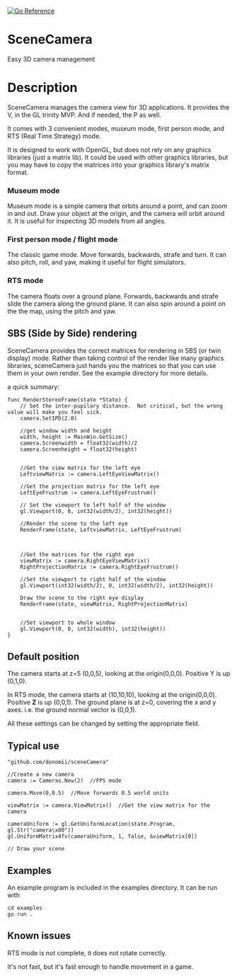 [![Go Reference](https://pkg.go.dev/badge/github.com/donomii/sceneCamera.svg)](https://pkg.go.dev/github.com/donomii/sceneCamera)

SceneCamera
===========

Easy 3D camera management

Description
===========

SceneCamera manages the camera view for 3D applications.  It provides the V, in the GL trinity MVP.  And if needed, the P as well.

It comes with 3 convenient modes, museum mode, first person mode, and RTS (Real Time Strategy) mode.

It is designed to work with OpenGL, but does not rely on any graphics libraries (just a matrix lib).  It could be used with other graphics libraries, but you may have to copy the matrices into your graphics library's matrix format.

### Museum mode
Museum mode is a simple camera that orbits around a point, and can zoom in and out.  Draw your object at the origin, and the camera will orbit around it.  It is useful for inspecting 3D models from all angles.

### First person mode / flight mode

The classic game mode.  Move forwards, backwards, strafe and turn.  It can also pitch, roll, and yaw, making it useful for flight simulators.

### RTS mode

The camera floats over a ground plane.  Forwards, backwards and strafe slide the camera along the ground plane.  It can also spin around a point on the the map, using the pitch and yaw.

## SBS (Side by Side) rendering

SceneCamera provides the correct matrices for rendering in SBS (or twin display) mode.  Rather than taking control of the render like many graphics libraries, sceneCamera just hands you the matrices so that you can use them in your own render.  See the example directory for more details.

a quick summary:
```
func RenderStereoFrame(state *State) {
    // Set the inter-pupilary distance.  Not critical, but the wrong value will make you feel sick.
	camera.SetIPD(2.0)

	//get window width and height
	width, height := MainWin.GetSize()
	camera.Screenwidth = float32(width)/2
	camera.Screenheight = float32(height)


    //Get the view matrix for the left eye
	LeftviewMatrix := camera.LeftEyeViewMatrix()

    //Get the projection matrix for the left eye
	LeftEyeFrustrum := camera.LeftEyeFrustrum()

	// Set the viewport to left half of the window
	gl.Viewport(0, 0, int32(width/2), int32(height))

    //Render the scene to the left eye
	RenderFrame(state, LeftviewMatrix, LeftEyeFrustrum)



    //Get the matrices for the right eye
	viewMatrix := camera.RightEyeViewMatrix()
	RightProjectionMatrix := camera.RightEyeFrustrum()

    //Set the viewport to right half of the window
	gl.Viewport(int32(width/2), 0, int32(width/2), int32(height))

    Draw the scene to the right eye display
	RenderFrame(state, viewMatrix, RightProjectionMatrix)


	//Set viewport to whole window
	gl.Viewport(0, 0, int32(width), int32(height))
}
```

## Default position

The camera starts at z=5 (0,0,5), looking at the origin(0,0,0).  Positive Y is up (0,1,0).

In RTS mode, the camera starts at (10,10,10), looking at the origin(0,0,0).  Positive **Z** is up (0,0,1).  The ground plane is at z=0, covering the x and y axes.  i.e. the ground normal vector is (0,0,1).

All these settings can be changed by setting the appropriate field.

## Typical use

    "github.com/donomii/sceneCamera"

    //Create a new camera
    camera := Cameras.New(2)  //FPS mode

    camera.Move(0,0.5)  //Move forwards 0.5 world units

    viewMatrix := camera.ViewMatrix()  //Get the view matrix for the camera

	cameraUniform := gl.GetUniformLocation(state.Program, gl.Str("camera\x00"))
	gl.UniformMatrix4fv(cameraUniform, 1, false, &viewMatrix[0])

    // Draw your scene

## Examples

An example program is included in the examples directory.  It can be run with

    cd examples
    go run .

## Known issues

RTS mode is not complete, it does not rotate correctly.

It's not fast, but it's fast enough to handle movement in a game.

